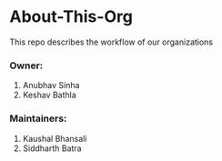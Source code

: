# About-This-Org
This repo describes the workflow of our organizations
### Owner:
1. Anubhav Sinha
2. Keshav Bathla
### Maintainers:
1. Kaushal Bhansali
2. Siddharth Batra


